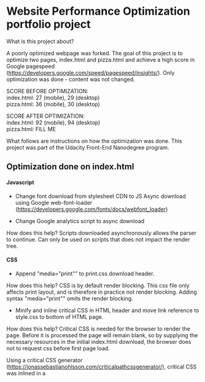 # Website Performance Optimization portfolio project

What is this project about? 

A poorly optimized webpage was forked. The goal of this project is to optimize two pages, index.html and pizza.html and achieve a high score in Google pagespeed (https://developers.google.com/speed/pagespeed/insights/). Only optimization was done - content was not changed.

SCORE BEFORE OPTIMIZATION:  
index.html: 27 (mobile), 29 (desktop)  
pizza.html: 36 (mobile), 30 (desktop)  

SCORE AFTER OPTIMIZATION:  
index.html: 92 (mobile), 94 (desktop)  
pizza.html: FILL ME           
          
What follows are instructions on how the optimization was done. This project was part of the Udacity Front-End Nanodegree program. 

## Optimization done on index.html

#### Javascript

* Change font download from stylesheet CDN to JS Async download using Google web-font-loader        (https://developers.google.com/fonts/docs/webfont_loader)

* Change Google analytics script to async download 

How does this help? Scripts downloaded asynchronously allows the parser to continue.
Can only be used on scripts that does not impact the render tree.
  
#### CSS

* Append "media="print"" to print.css download header.

How does this help? CSS is by default render blocking. This css file only affects print layout, and is therefore in
practice not render blocking. Adding syntax "media="print"" omits the render blocking.
  
* Minify and inline critical CSS in HTML header and move link reference to style.css to bottom of HTML page. 

How does this help? Critical CSS is needed for the browser to render the page. Before it is processed the page will remain blank,   so   by supplying the necessary resources in the initial index.html download, the browser does not to request css before first page           load.

Using a critical CSS generator (https://jonassebastianohlsson.com/criticalpathcssgenerator/),  critical CSS was inlined in a <style>     block in header. The link reference to style.css was moved to the bottom of the page

#### Inlining images
* 3 thumbnail images inlined as Base64 strings.

How does this help? Inlining images into index.html reduces file requests. A drawback is that the images can no longer be cached. 

A quick note on size of index.html. This should, if possible, be no more than 14.3 kb. Below this threshold, the time needed to download the file is 1 RTT (round-time-trip). This is due to the congestion window of TCP/IP protocol. A segment (part of file sent) is ~1430 byte. TCP sends up to 10 segments before waiting for ACK, so in total 14320 byte = 14.3 kb. In short, this means that an index.html of < 14.3kb only requires 1 RTT (assuming no segments are lost enroute). A size higher than this (or a segment loss) will require 2 RTTs.

(Index.html was 5 kb at start. This gives ~9 kb to use for CSS and image inlining before 2 RTTs are needed)

After inlining 3 thumb images, size of index.html is now 14317 bytes.

  #### GULP (used for minification)

* Install node.js
* In project docs folder, type "npm init". This will create a package.json file
* Install gulp (globally): npm install --save gulp-install
* Install gulp (locally, in working dir): npm install --global gulp-cli
  
          ##### JS minification

          * Install js-uglify (npm install --save-dev gulp-uglify) (JS minification)
          * Setup gulpfile.js (https://www.npmjs.com/package/gulp-uglify)
          * Run gulp

          ##### CSS minification
          * Install css-lean (npm install gulp-clean-css --save-dev)
          * Setup gulpfile.js (https://www.npmjs.com/package/gulp-clean-css)
          * Run gulp





Web-resources used summary:

Google pagespeed: https://developers.google.com/speed/pagespeed/  
Base-64 encoding of images: https://www.base64-image.de/  
Critical CSS extractor: https://jonassebastianohlsson.com/criticalpathcssgenerator/  



